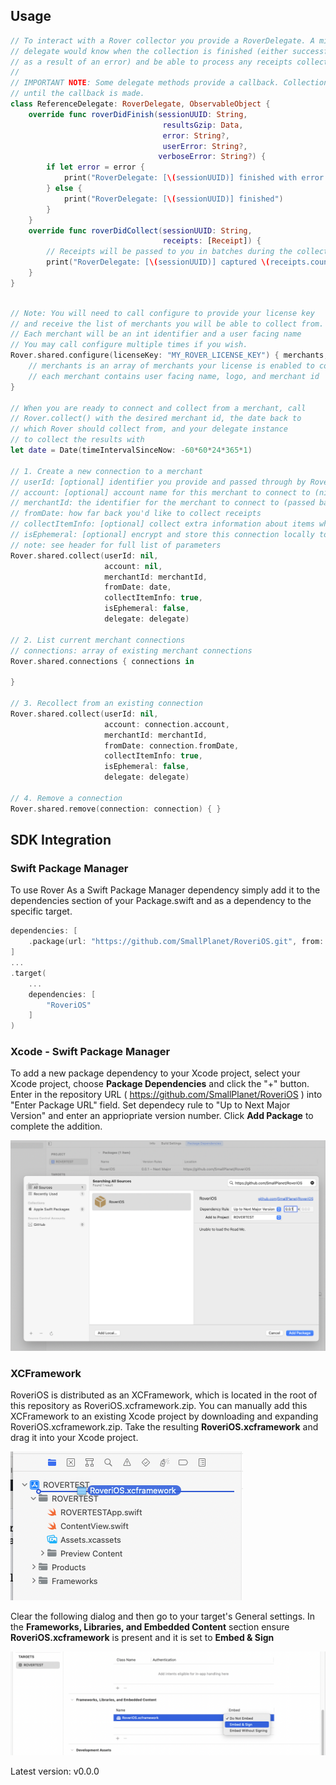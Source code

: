 ## Usage

```swift
// To interact with a Rover collector you provide a RoverDelegate. A minimal
// delegate would know when the collection is finished (either successfully or
// as a result of an error) and be able to process any receipts collected.
//
// IMPORTANT NOTE: Some delegate methods provide a callback. Collection will not continue
// until the callback is made.
class ReferenceDelegate: RoverDelegate, ObservableObject {
    override func roverDidFinish(sessionUUID: String,
	                              resultsGzip: Data,
	                              error: String?,
	                              userError: String?,
                                 verboseError: String?) {
        if let error = error {
            print("RoverDelegate: [\(sessionUUID)] finished with error: \(error)")
        } else {
            print("RoverDelegate: [\(sessionUUID)] finished")
        }
    }
    override func roverDidCollect(sessionUUID: String,
                                  receipts: [Receipt]) {
        // Receipts will be passed to you in batches during the collection process
        print("RoverDelegate: [\(sessionUUID)] captured \(receipts.count) receipts")
    }
}
```

```swift

// Note: You will need to call configure to provide your license key
// and receive the list of merchants you will be able to collect from.
// Each merchant will be an int identifier and a user facing name
// You may call configure multiple times if you wish.
Rover.shared.configure(licenseKey: "MY_ROVER_LICENSE_KEY") { merchants, error in
	// merchants is an array of merchants your license is enabled to connect to
	// each merchant contains user facing name, logo, and merchant id
}

// When you are ready to connect and collect from a merchant, call 
// Rover.collect() with the desired merchant id, the date back to
// which Rover should collect from, and your delegate instance
// to collect the results with
let date = Date(timeIntervalSinceNow: -60*60*24*365*1)

// 1. Create a new connection to a merchant
// userId: [optional] identifier you provide and passed through by Rover
// account: [optional] account name for this merchant to connect to (nil for new connection)
// merchantId: the identifier for the merchant to connect to (passed back in configure merchants array)
// fromDate: how far back you'd like to collect receipts
// collectItemInfo: [optional] collect extra information about items when possible (like UPC)
// isEphemeral: [optional] encrypt and store this connection locally to reconnect at later date
// note: see header for full list of parameters
Rover.shared.collect(userId: nil,
                     account: nil,
                     merchantId: merchantId,
                     fromDate: date,
                     collectItemInfo: true,
                     isEphemeral: false,
                     delegate: delegate)

// 2. List current merchant connections
// connections: array of existing merchant connections
Rover.shared.connections { connections in
	
}

// 3. Recollect from an existing connection
Rover.shared.collect(userId: nil,
                     account: connection.account,
                     merchantId: merchantId,
                     fromDate: connection.fromDate,
                     collectItemInfo: true,
                     isEphemeral: false,
                     delegate: delegate)

// 4. Remove a connection
Rover.shared.remove(connection: connection) { }

```


## SDK Integration

### Swift Package Manager

To use Rover As a Swift Package Manager dependency simply add it to the dependencies section of your Package.swift and as a dependency to the specific target.

```swift
dependencies: [
    .package(url: "https://github.com/SmallPlanet/RoveriOS.git", from: "0.0.1")
]
...
.target(
	...
	dependencies: [
		"RoveriOS"
	]
)
```

### Xcode - Swift Package Manager

To add a new package dependency to your Xcode project, select your Xcode project, choose **Package Dependencies** and click the "+" button. Enter in the repository URL ( https://github.com/SmallPlanet/RoveriOS ) into "Enter Package URL" field. Set dependecy rule to "Up to Next Major Version" and enter an appriopriate version number. Click **Add Package** to complete the addition.

![](meta/add_package.png)

### XCFramework

RoveriOS is distributed as an XCFramework, which is located in the root of this repository as RoveriOS.xcframework.zip. You can manually add this XCFramework to an existing Xcode project by downloading and expanding RoveriOS.xcframework.zip. Take the resulting **RoveriOS.xcframework** and drag it into your Xcode project.

![](meta/drag_framework.png)

Clear the following dialog and then go to your target's General settings.  In the **Frameworks, Libraries, and Embedded Content** section ensure **RoveriOS.xcframework** is present and it is set to **Embed & Sign**

![](meta/select_embed.png)



Latest version: v0.0.0
